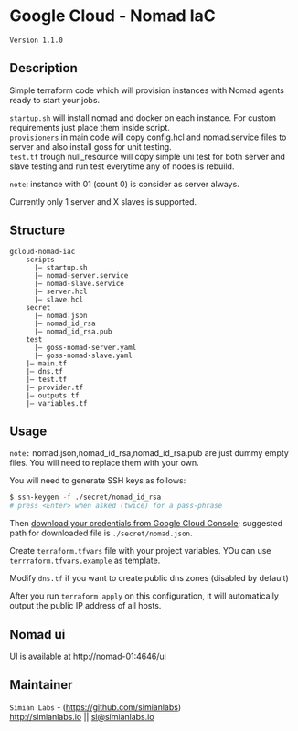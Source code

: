 # Google Cloud - Nomad IaC

``Version 1.1.0``  

## Description
Simple terraform code which will provision instances with Nomad agents ready to start your jobs.

`startup.sh` will install nomad and docker on each instance.
For custom requirements just place them inside script.  
`provisioners` in main code will copy config.hcl and nomad.service files to server and also install goss for unit testing.  
`test.tf` trough null_resource will copy simple uni test for both server and slave testing and run test everytime any of nodes is rebuild.

``note``: instance with 01 (count 0) is consider as server always.

Currently only 1 server and X slaves is supported.

## Structure

```
gcloud-nomad-iac
    scripts
      |— startup.sh
      |— nomad-server.service
      |— nomad-slave.service
      |— server.hcl
      |— slave.hcl
    secret
      |— nomad.json
      |— nomad_id_rsa
      |— nomad_id_rsa.pub
    test
      |— goss-nomad-server.yaml
      |— goss-nomad-slave.yaml
    |— main.tf
    |— dns.tf
    |— test.tf
    |— provider.tf
    |— outputs.tf
    |— variables.tf
```


## Usage

``note:`` nomad.json,nomad_id_rsa,nomad_id_rsa.pub are just dummy empty files. You will need to replace them with your own.

You will need to generate SSH keys as follows:

```sh
$ ssh-keygen -f ./secret/nomad_id_rsa
# press <Enter> when asked (twice) for a pass-phrase
```

Then [download your credentials from Google Cloud Console](https://www.terraform.io/docs/providers/google/#credentials); suggested path for downloaded file is `./secret/nomad.json`.

Create `terraform.tfvars` file with your project variables. YOu can use `terrraform.tfvars.example` as template.

Modify `dns.tf` if you want to create public dns zones (disabled by default)

After you run `terraform apply` on this configuration, it will
automatically output the public IP address of all hosts.

## Nomad ui

UI is available at http://nomad-01:4646/ui

## Maintainer
`Simian Labs` - (https://github.com/simianlabs)  
http://simianlabs.io || sl@simianlabs.io